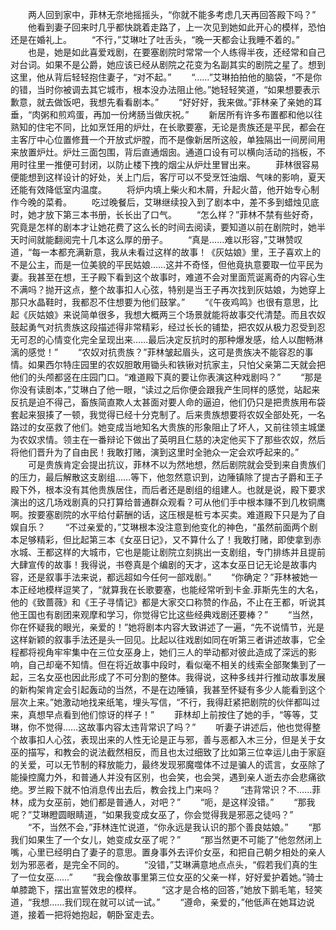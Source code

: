 　　两人回到家中，菲林无奈地摇摇头，“你就不能多考虑几天再回答殿下吗？”
　　他看到妻子回来时几乎都快跳着走路了，上一次见到她如此开心的模样，恐怕还是在婚礼上。
　　“不行，”艾琳吐了吐舌头，“晚一天都会让我睡不着的。”
　　也是，她是如此喜爱戏剧，在要塞剧院时常常一个人练得半夜，还经常和自己对台词。如果不是公爵，她应该已经从剧院之花变为名副其实的剧院之星了。想到这里，他从背后轻轻抱住妻子，“对不起。”
　　“……”艾琳拍拍他的脑袋，“不是你的错，当时你被调去其它城市，根本没办法阻止他。”她轻轻笑道，“如果想要表示歉意，就去做饭吧，我想先看看剧本。”
　　“好好好，我来做。”菲林亲了亲她的耳垂，“肉粥和煎鸡蛋，再加一份烤肠当做庆祝。”
　　新居所有许多布置都和他以往熟知的住宅不同，比如烹饪用的炉灶，在长歌要塞，无论是贵族还是平民，都会在主客厅中心位置修葺一个开放式炉膛，而不是像新居所这般，单独隔出一间房间用来放置炉灶。炉灶三面包围，背后直通烟囱。通道口设有可以横向活动的挡板，不用时往里一推便可封闭，以防止楼下拽的烟尘从炉灶里冒出来。
　　菲林很容易便能想到这样设计的好处，关上门后，客厅可以不受烹饪油烟、气味的影响，夏天还能有效降低室内温度。
　　将炉内填上柴火和木屑，升起火苗，他开始专心制作今晚的菜肴。
　　吃过晚餐后，艾琳继续投入到了剧本中，差不多到蜡烛见底时，她才放下第三本书册，长长出了口气。
　　“怎么样？”菲林不禁有些好奇，究竟是怎样的剧本才让她花费了这么长的时间去阅读，要知道以前在剧院时，她半天时间就能翻阅完十几本这么厚的册子。
　　“真是……难以形容，”艾琳赞叹道，“每一本都充满新意，我从未看过这样的故事！《灰姑娘》里，王子喜欢上的不是公主，而是一位美貌的平民姑娘……这并不奇怪，但他竟执意要取一位平民为妻。我甚至在想，王子殿下看到这个故事时，难道不会对里面荒诞离奇的内容心生不满吗？抛开这点，整个故事扣人心弦，特别是当王子再次找到灰姑娘，为她穿上那只水晶鞋时，我都忍不住想要为他们鼓掌。”
　　“《午夜鸡鸣》也很有意思，比起《灰姑娘》来说简单很多，我想大概两三个场景就能将故事交代清楚。而且农奴鼓起勇气对抗贵族这段描述得非常精彩，经过长长的铺垫，把农奴从极力忍受到忍无可忍的心情变化完全呈现出来……最后决定反抗时的那种爆发感，给人以酣畅淋漓的感觉！”
　　“农奴对抗贵族？”菲林皱起眉头，这可是贵族决不能容忍的事情。如果西尔特庄园里的农奴胆敢用锄头和铁锹对抗家主，只怕父亲第二天就会把他们的头颅都竖在庄园门口。“难道殿下真的要让你表演这种戏剧吗？”
　　“那是你没有读剧本，”艾琳白了他一眼，“读过之后你便会跟我产生同样的感觉，站起来反抗是迫不得己，畜族简直欺人太甚面对要人命的逼迫，他们仍只是把贵族用布袋套起来狠揍了一顿，我觉得已经十分克制了。后来贵族想要将农奴全部处死，一名路过的女巫救了他们。她变成当地知名大贵族的形象阻止了坏人，又前往领主城堡为农奴求情。领主在一番辩论下做出了英明且仁慈的决定他买下了那些农奴，然后将他们晋升为了自由民！我敢打赌，演到这里时全驰众一定会欢呼起来的。”
　　可是贵族肯定会提出抗议，菲林不以为然地想，然后剧院就会受到来自贵族们的压力，最后解散这支剧组……等下，他忽然意识到，边陲镇除了提古子爵和王子殿下外，根本没有其他贵族居住，而后者还是剧组的组建人。也就是说，殿下要求演出的这几场戏剧真的只打算给普通群众观看？可从他们手中根本赚不到几枚铜鹰啊。按要塞剧院的水平给付薪酬的话，这压根是桩亏本买卖。难道殿下只是为了自娱自乐？
　　“不过亲爱的，”艾琳根本没注意到他变化的神色，“虽然前面两个剧本足够精彩，但比起第三本《女巫日记》，又不算什么了！我敢打赌，即使拿到赤水城、王都这样的大城市，它也是能让剧院立刻挑出一支剧组，专门排练并且提前大肆宣传的故事！我得说，书卷真是个编剧的天才，这本女巫日记无论是故事内容，还是叙事手法来说，都远超如今任何一部戏剧。”
　　“你确定？”菲林被她一本正经地模样逗笑了，“就算我在长歌要塞，也能经常听到卡金.菲斯先生的大名，他的《致蔷薇》和《王子寻情记》都是大家交口称赞的作品，不止在王都，听说其他王国也有剧团来观摩和学习，你觉得它比这些经典戏剧还要棒？”
　　“当然，你在怀疑我的眼光，亲爱的！”她将剧本内容大致讲述了一遍，“先不说情节，光是这样新颖的叙事手法还是头一回见。比起以往戏剧如同在听第三者讲述故事，它全程都将视角牢牢集中在三位女巫身上，她们三人的举动都对彼此造成了深远的影响，自己却毫不知情。但在将近故事中段时，看似毫不相关的线索全部聚集到了一起，三名女巫也因此形成了不可分割的整体。我得说，这种多线并行推动故事发展的新构架肯定会引起轰动的当然，不是在边陲镇，我甚至怀疑有多少人能看到这个层次上来。”她激动地找来纸笔，埋头写信，“不行，我得赶紧把剧院的伙伴都叫过来，真想早点看到他们惊讶的样子！”
　　菲林却上前按住了她的手，“等等，艾琳，你不觉得……这故事内容太违背常识了吗？”
　　听妻子讲述后，他也觉得整个故事扣人心弦，表现出来的人性无论是正与邪，善与恶都入木三分，但是关于女巫的描写，和教会的说法截然相反，而且也太过细致了比如第三位幸运儿由于家庭的关爱，可以无节制的释放能力，最终发现邪魔噬体不过是骗人的谎言，女巫除了能操控魔力外，和普通人并没有区别，也会笑，也会哭，遇到亲人逝去亦会悲痛欲绝。罗兰殿下就不怕消息传出去后，教会找上门来吗？
　　“违背常识？不……菲林，成为女巫前，她们都是普通人，对吧？”
　　“呃，是这样没错。”
　　“那我呢？”艾琳瞪圆眼睛道，“如果我变成女巫了，你会觉得我是邪恶之徒吗？”
　　“不，当然不会，”菲林连忙说道，“你永远是我认识的那个善良姑娘。”
　　“那我们如果生了一个女儿，她变成女巫了呢？”
　　“那当然更不可能了”他忽然闭上嘴，心里已经明白了妻子的意思。置身事外去评价女巫，和把自己朝夕相处的亲人划为邪恶者，是完全不同的。
　　“没错，”艾琳满意地点点头，“假若我们真的生了一位女巫……”
　　“我会像故事里第三位女巫的父亲一样，好好爱护着她。”骑士单膝跪下，摆出宣誓效忠的模样。
　　“这才是合格的回答，”她放下鹅毛笔，轻笑道，“我想……我们现在就可以试一试。”
　　“遵命，亲爱的，”他低声在她耳边说道，接着一把将她抱起，朝卧室走去。